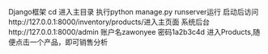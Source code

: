 Django框架
cd 进入主目录
执行python manage.py runserver运行
启动后访问http://127.0.0.1:8000/inventory/products/进入主页面
系统后台http://127.0.0.1:8000/admin
账户名zawonyee
密码1a2b3c4d
进入Products,随便点击一个产品，即可销售分析
